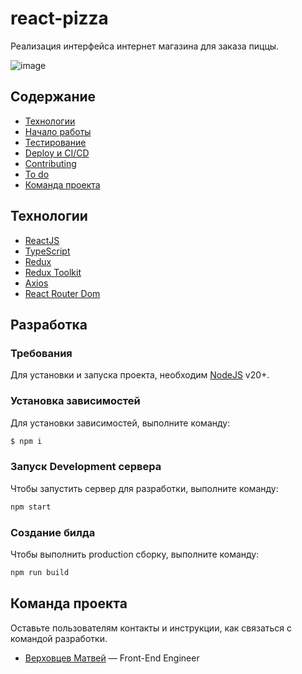 # react-pizza
Реализация интерфейса интернет магазина для заказа пиццы.

![image](https://github.com/user-attachments/assets/f2012db5-c6d5-433d-bd4e-f0880dad8299)

## Содержание
- [Технологии](#технологии)
- [Начало работы](#начало-работы)
- [Тестирование](#тестирование)
- [Deploy и CI/CD](#deploy-и-ci/cd)
- [Contributing](#contributing)
- [To do](#to-do)
- [Команда проекта](#команда-проекта)

## Технологии
- [ReactJS](https://react.dev/)
- [TypeScript](https://www.typescriptlang.org/)
- [Redux](https://redux.js.org/)
- [Redux Toolkit](https://redux-toolkit.js.org/)
- [Axios](https://axios-http.com/docs/intro)
- [React Router Dom](https://reactrouter.com/en/main)


## Разработка

### Требования
Для установки и запуска проекта, необходим [NodeJS](https://nodejs.org/) v20+.

### Установка зависимостей
Для установки зависимостей, выполните команду:
```sh
$ npm i
```

### Запуск Development сервера
Чтобы запустить сервер для разработки, выполните команду:
```sh
npm start
```

### Создание билда
Чтобы выполнить production сборку, выполните команду: 
```sh
npm run build
```

## Команда проекта
Оставьте пользователям контакты и инструкции, как связаться с командой разработки.

- [Верховцев Матвей](https://github.com/mavhhh) — Front-End Engineer
